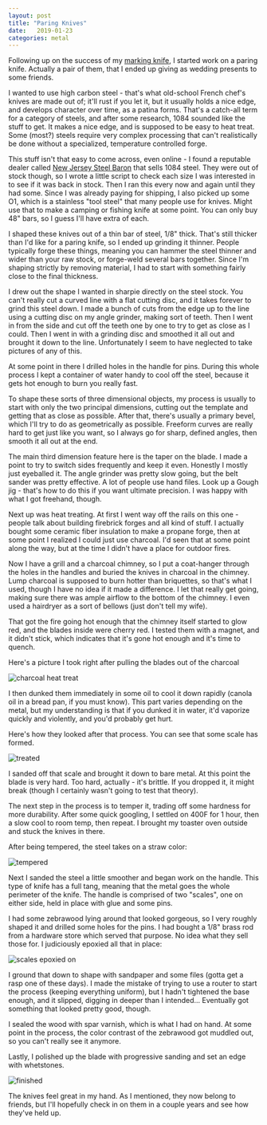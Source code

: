 ```yaml
---
layout: post
title: "Paring Knives"
date:   2019-01-23
categories: metal
---
```


Following up on the success of my [marking knife](/metal/2018/03/09/marking-knife.html),
I started work on a paring knife. Actually a pair of them, that I ended up
giving as wedding presents to some friends.

I wanted to use high carbon steel - that's what old-school French chef's knives
are made out of; it'll rust if you let it, but it usually holds a nice edge, and
develops character over time, as a patina forms. That's a catch-all term for a
category of steels, and after some research, 1084 sounded like the stuff to get.
It makes a nice edge, and is supposed to be easy to heat treat. Some (most?)
steels require very complex processing that can't realistically be done without
a specialized, temperature controlled forge.

This stuff isn't that easy to come across, even online - I found a reputable
dealer called [New Jersey Steel
Baron](https://newjerseysteelbaron.com/shop/high-carbon-steel/1084hc/) that
sells 1084 steel. They were out of stock though, so I wrote a little script to
check each size I was interested in to see if it was back in stock. Then I ran
this every now and again until they had some. Since I was already paying for
shipping, I also picked up some O1, which is a stainless "tool steel" that many
people use for knives. Might use that to make a camping or fishing knife at some
point. You can only buy 48" bars, so I guess I'll have extra of each.

I shaped these knives out of a thin bar of steel, 1/8" thick. That's still
thicker than I'd like for a paring knife, so I ended up grinding it thinner.
People typically forge these things, meaning you can hammer the steel thinner
and wider than your raw stock, or forge-weld several bars together. Since I'm
shaping strictly by removing material, I had to start with something fairly
close to the final thickness.

I drew out the shape I wanted in sharpie directly on the steel stock. You can't
really cut a curved line with a flat cutting disc, and it takes forever to grind
this steel down. I made a bunch of cuts from the edge up to the line using a
cutting disc on my angle grinder, making sort of teeth. Then I went in from the
side and cut off the teeth one by one to try to get as close as I could. Then I
went in with a grinding disc and smoothed it all out and brought it down to the
line. Unfortunately I seem to have neglected to take pictures of any of this.

At some point in there I drilled holes in the handle for pins. During this whole
process I kept a container of water handy to cool off the steel, because it gets
hot enough to burn you really fast.

To shape these sorts of three dimensional objects, my process is usually to
start with only the two principal dimensions, cutting out the template and
getting that as close as possible. After that, there's usually a primary bevel,
which I'll try to do as geometrically as possible. Freeform curves are really
hard to get just like you want, so I always go for sharp, defined angles, then
smooth it all out at the end.

The main third dimension feature here is the taper on the blade. I made a point
to try to switch sides frequently and keep it even. Honestly I mostly just
eyeballed it. The angle grinder was pretty slow going, but the belt sander was
pretty effective. A lot of people use hand files. Look up a Gough jig - that's
how to do this if you want ultimate precision. I was happy with what I got
freehand, though.

Next up was heat treating. At first I went way off the rails on this one -
people talk about building firebrick forges and all kind of stuff. I actually
bought some ceramic fiber insulation to make a propane forge, then at some point
I realized I could just use charcoal. I'd seen that at some point along the way,
but at the time I didn't have a place for outdoor fires.

Now I have a grill and a charcoal chimney, so I put a coat-hanger through the
holes in the handles and buried the knives in charcoal in the chimney. Lump
charcoal is supposed to burn hotter than briquettes, so that's what I used,
though I have no idea if it made a difference. I let that really get going,
making sure there was ample airflow to the bottom of the chimney. I even used a
hairdryer as a sort of bellows (just don't tell my wife).

That got the fire going hot enough that the chimney itself started to glow red,
and the blades inside were cherry red. I tested them with a magnet, and it
didn't stick, which indicates that it's gone hot enough and it's time to quench.

Here's a picture I took right after pulling the blades out of the charcoal

![charcoal heat treat](https://i.imgur.com/4Xm8TN8.jpg)

I then dunked them immediately in some oil to cool it down rapidly (canola oil
in a bread pan, if you must know). This part varies depending on the metal, but
my understanding is that if you dunked it in water, it'd vaporize quickly and
violently, and you'd probably get hurt.

Here's how they looked after that process.  You can see that some scale has formed.

![treated](https://i.imgur.com/8ZCkZm7.jpg)

I sanded off that scale and brought it down to bare metal. At this point the
blade is very hard. Too hard, actually - it's brittle. If you dropped it, it
might break (though I certainly wasn't going to test that theory).

The next step in the process is to temper it, trading off some hardness for more
durability. After some quick googling, I settled on 400F for 1 hour, then a slow
cool to room temp, then repeat. I brought my toaster oven outside and stuck the
knives in there.

After being tempered, the steel takes on a straw color:

![tempered](https://i.imgur.com/vqqdT6u.jpg)

Next I sanded the steel a little smoother and began work on the handle. This
type of knife has a full tang, meaning that the metal goes the whole perimeter
of the knife. The handle is comprised of two "scales", one on either side, held
in place with glue and some pins.

I had some zebrawood lying around that looked gorgeous, so I very roughly shaped
it and drilled some holes for the pins. I had bought a 1/8" brass rod from a
hardware store which served that purpose. No idea what they sell those for. I
judiciously epoxied all that in place:

![scales epoxied on](https://i.imgur.com/TrMYgUt.jpg)

I ground that down to shape with sandpaper and some files (gotta get a rasp one of these days).  I made the mistake of trying to use a router to start the process (keeping everything uniform), but I hadn't tightened the base enough, and it slipped, digging in deeper than I intended...  Eventually got something that looked pretty good, though.

I sealed the wood with spar varnish, which is what I had on hand.  At some point in the process, the color contrast of the zebrawood got muddled out, so you can't really see it anymore.

Lastly, I polished up the blade with progressive sanding and set an edge with whetstones.

![finished](https://i.imgur.com/ptBmHKw.jpg)

The knives feel great in my hand.  As I mentioned, they now belong to friends, but I'll hopefully check in on them in a couple years and see how they've held up.

